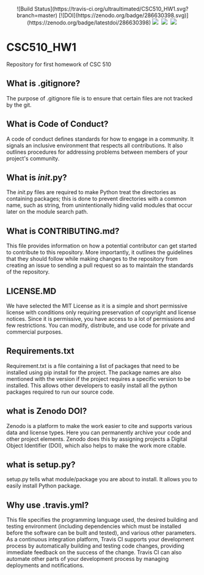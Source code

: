 
<p align="center">
![Build Status](https://travis-ci.org/ultraultimated/CSC510_HW1.svg?branch=master)
[![DOI](https://zenodo.org/badge/286630398.svg)](https://zenodo.org/badge/latestdoi/286630398)
<img src="https://img.shields.io/badge/language-python-orange.svg">&nbsp;
<img src="https://img.shields.io/badge/license-MIT-green.svg">&nbsp;
<img src="https://img.shields.io/badge/platform-mac,*nix-informational">&nbsp;
</p>

# CSC510_HW1
Repository for first homework of CSC 510


## What is .gitignore?

The purpose of .gitignore  file is to ensure that certain files are not tracked by the git.

## What is Code of Conduct?

A code of conduct defines standards for how to engage in a community. It signals an inclusive environment that respects all contributions. It also outlines procedures for addressing problems between members of your project's community.

## What is _init_.py?

The _init_.py files are required to make Python treat the directories as containing packages; this is done to prevent directories with a common name, such as string, from unintentionally hiding valid modules that occur later on the module search path.

## What is CONTRIBUTING.md?

This file provides information on how a potential contributor can get started to contribute to this repository. More importantly, it outlines the guidelines that they should follow while making changes to the repository from creating an issue to sending a pull request so as to maintain the standards of the repository.

## LICENSE.MD

We have selected the MIT License as it is a simple and short permissive license with conditions only requiring preservation of copyright and license notices. Since it is permissive, you have access to a lot of permissions and few restrictions. You can modify, distribute, and use code for private and commercial purposes.

## Requirements.txt

Requirement.txt is a file containing a list of packages that need to be installed using pip install for the project. The package names are also mentioned with the version if the project requires a specific version to be installed. This allows other developers to easily install all the python packages required to run our source code.

## what is Zenodo DOI?

Zenodo is a platform to make the work easier to cite and supports various data and license types. Here you can permanently archive your code and other project elements. Zenodo does this by assigning projects a Digital Object Identifier (DOI), which also helps to make the work more citable.

## what is setup.py?

setup.py tells what module/package you are about to install. It allows you to easily install Python package.

## Why use .travis.yml?

This file specifies the programming language used, the desired building and testing environment (including dependencies which must be installed before the software can be built and tested), and various other parameters. As a continuous integration platform, Travis CI supports your development process by automatically building and testing code changes, providing immediate feedback on the success of the change. Travis CI can also automate other parts of your development process by managing deployments and notifications.
